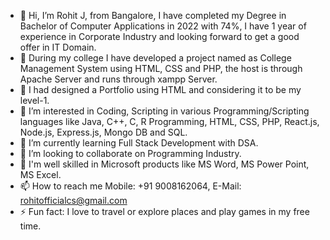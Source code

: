 - 👋 Hi, I’m Rohit J, from Bangalore, I have completed my Degree in Bachelor of Computer Applications in 2022 with 74%, I have 1 year of experience in Corporate Industry and looking forward to get a good offer in IT Domain.
- 🌱 During my college I have developed a project named as College Management System using HTML, CSS and PHP, the host is through Apache Server and runs through xampp Server.
- 🌱 I had designed a Portfolio using HTML and considering it to be my level-1.
- 👀 I’m interested in Coding, Scripting in various Programming/Scripting languages like Java, C++, C, R Programming, HTML, CSS, PHP, React.js, Node.js, Express.js, Mongo DB and SQL.
- 🌱 I’m currently learning Full Stack Development with DSA.
- 💞️ I’m looking to collaborate on Programming Industry.
- 👀 I'm well skilled in Microsoft products like MS Word, MS Power Point, MS Excel. 
- 📫 How to reach me Mobile: +91 9008162064, E-Mail: rohitofficialcs@gmail.com
- ⚡ Fun fact: I love to travel or explore places and play games in my free time.

<!---
Rohit-J-900/Rohit-J-900 is a ✨ special ✨ repository because its `README.md` (this file) appears on your GitHub profile.
You can click the Preview link to take a look at your changes.
--->
